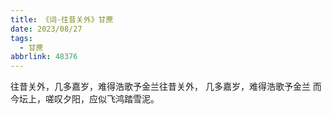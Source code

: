```yaml
---
title: 《词·往昔关外》甘蔗
date: 2023/08/27
tags:
  - 甘蔗
abbrlink: 48376
---
```

往昔关外，几多嘉岁，难得浩歌予金兰往昔关外，
几多嘉岁，难得浩歌予金兰
而今坛上，嗟叹夕阳，应似飞鸿踏雪泥。
